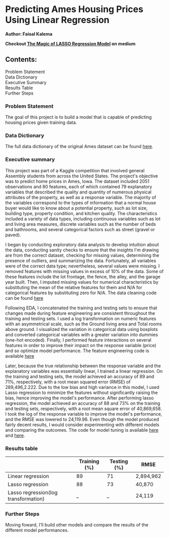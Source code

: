 
# Predicting Ames Housing Prices Using Linear Regression  

**Author: Faisal Kalema**  

**Checkout [The Magic of LASSO Regression Model](https://medium.com/swlh/the-magic-of-lasso-regression-model-3a79328013f0) on medium**  

## Contents:  

Problem Statement  
Data Dictionary  
Executive Summary  
Results Table  
Further Steps  


### Problem Statement
The goal of this project is to build a model that is capable of predicting housing prices given training data.

### Data Dictionary
The full data dictionary of the original Ames dataset can be found [here](http://jse.amstat.org/v19n3/decock/DataDocumentation.txt).

### Executive summary
This project was part of a Kaggle competition that involved general Assembly students from across the United States. The project's objective was to predict home prices in Ames, Iowa. The dataset included 2051 observations and 80 features, each of which contained 79 explanatory variables that described the quality and quantity of numerous physical attributes of the property, as well as a response variable. The majority of the variables correspond to the types of information that a normal house buyer would like to know about a potential property, such as lot size, building type, property condition, and kitchen quality. The characteristics included a variety of data types, including continuous variables such as lot and living area measures, discrete variables such as the number of beds and bathrooms, and several categorical factors such as street (gravel or paved).

I began by conducting exploratory data analysis to develop intuition about the data, conducting sanity checks to ensure that the insights I'm drawing are from the correct dataset, checking for missing values, determining the presence of outliers, and summarizing the data. Fortunately, all variables were of the correct data type; nevertheless, several values were missing. I removed features with missing values in excess of 10% of the data. Some of these features include the lot frontage, the fence, the alley, and the garage year built. Then, I imputed missing values for numerical characteristics by substituting the mean of the relative features for them and N/A for categorical features by substituting zero for N/A. The data cleaning code can be found [here](https://github.com/Kalz123/Ames_housing_prices/blob/master/datasets/01.%20EDA%20and%20Cleaning.ipynb)

Following EDA, I concatenated the training and testing sets to ensure that changes made during feature engineering are consistent throughout the training and testing sets. I used a log transformation on numeric features with an asymmetrical scale, such as the Ground living area and Total rooms above ground. I visualized the variation in categorical data using boxplots and converted categorical variables with a greater variation into dummies (one-hot encoded). Finally, I performed feature interactions on several features in order to improve their impact on the response variable (price) and so optimize model performance. The feature engineering code is available [here](https://github.com/Kalz123/Ames_housing_prices/blob/master/datasets/02.%20Preprocessing%20and%20Feature%20Engineering.ipynb) 

Later, because the true relationship between the response variable and the explanatory variables was essentially linear, I trained a linear regression. On the training and testing sets, the model achieved an accuracy of 89 and 71%, respectively, with a root mean squared error (RMSE) of 289,496,2.222. Due to the low bias and high variance in this model, I used Lasso regression to minimize the features without significantly raising the bias, hence improving the model's performance. After performing lasso regression, the model achieved an accuracy of 88 and 73% on the training and testing sets, respectively, with a root mean square error of 40,869,658. I took the log of the response variable to improve the model's performance, and the RMSE was lowered to 24,119.96. Even though the model produced fairly decent results, I would consider experimenting with different models and comparing the outcomes. The code for model tuning is available [here](https://github.com/Kalz123/Ames_housing_prices/blob/master/datasets/03.%20Model%20Benchmarks.ipynb) and [here](https://github.com/Kalz123/Ames_housing_prices/blob/master/datasets/04.%20Model%20tuning.ipynb). 

### Results table

|  | Training (%)| Testing (%)| RMSE |
|---|---|---|---|
|  Linear regression|89  |71  |2,894,962  |
|  Lasso regression|  88|  73|40,870  |
|  Lasso regression(log transformation)|  _ |  _ |24,119|

### Further Steps
Moving foward, I'll build other models and compare the results of the different model performances.